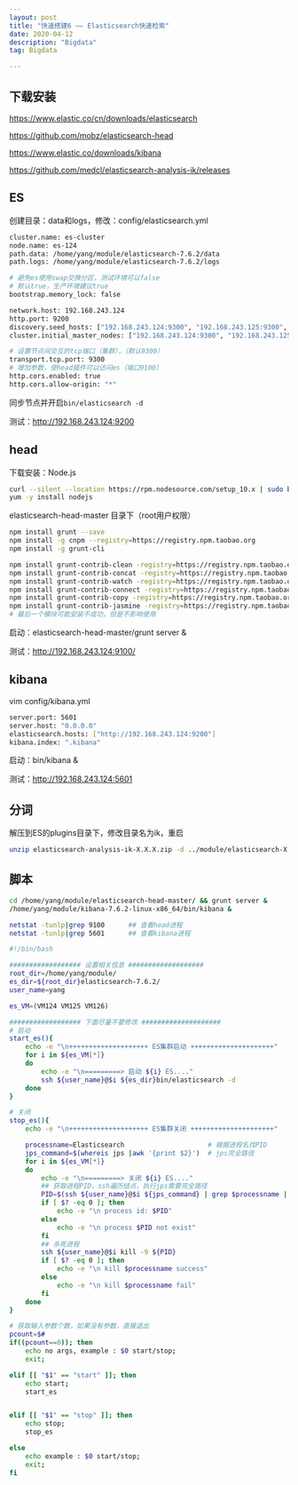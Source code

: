 ```yaml
---
layout: post
title: "快速搭建6 —— Elasticsearch快速检索"
date: 2020-04-12
description: "Bigdata"
tag: Bigdata

---
```


## 下载安装

https://www.elastic.co/cn/downloads/elasticsearch

https://github.com/mobz/elasticsearch-head

https://www.elastic.co/downloads/kibana

https://github.com/medcl/elasticsearch-analysis-ik/releases

## ES

创建目录：data和logs，修改：config/elasticsearch.yml
```sh
cluster.name: es-cluster
node.name: es-124
path.data: /home/yang/module/elasticsearch-7.6.2/data
path.logs: /home/yang/module/elasticsearch-7.6.2/logs

# 避免es使用swap交换分区，测试环境可以false
# 默认true，生产环境建议true
bootstrap.memory_lock: false 

network.host: 192.168.243.124
http.port: 9200
discovery.seed_hosts: ["192.168.243.124:9300", "192.168.243.125:9300", "192.168.243.126:9300"]
cluster.initial_master_nodes: ["192.168.243.124:9300", "192.168.243.125:9300", "192.168.243.126:9300"]

# 设置节点间交互的tcp端口（集群），（默认9300）
transport.tcp.port: 9300
# 增加参数，使head插件可以访问es（端口9100）
http.cors.enabled: true
http.cors.allow-origin: "*"
```

同步节点并开启`bin/elasticsearch -d`

测试：http://192.168.243.124:9200


## head

下载安装：Node.js
```sh
curl --silent --location https://rpm.nodesource.com/setup_10.x | sudo bash -
yum -y install nodejs
```

elasticsearch-head-master 目录下（root用户权限）
```sh
npm install grunt --save
npm install -g cnpm --registry=https://registry.npm.taobao.org
npm install -g grunt-cli

npm install grunt-contrib-clean -registry=https://registry.npm.taobao.org
npm install grunt-contrib-concat -registry=https://registry.npm.taobao.org
npm install grunt-contrib-watch -registry=https://registry.npm.taobao.org 
npm install grunt-contrib-connect -registry=https://registry.npm.taobao.org
npm install grunt-contrib-copy -registry=https://registry.npm.taobao.org 
npm install grunt-contrib-jasmine -registry=https://registry.npm.taobao.org
# 最后一个模块可能安装不成功，但是不影响使用
```

启动：elasticsearch-head-master/grunt server &

测试：http://192.168.243.124:9100/



## kibana

vim config/kibana.yml
```sh
server.port: 5601
server.host: "0.0.0.0"
elasticsearch.hosts: ["http://192.168.243.124:9200"]
kibana.index: ".kibana"
```

启动：bin/kibana &

测试：http://192.168.243.124:5601


## 分词

解压到ES的plugins目录下，修改目录名为ik，重启

```sh
unzip elasticsearch-analysis-ik-X.X.X.zip -d ../module/elasticsearch-X.X.X/plugins/ik
```




## 脚本

```sh
cd /home/yang/module/elasticsearch-head-master/ && grunt server &        ## 启动head
/home/yang/module/kibana-7.6.2-linux-x86_64/bin/kibana &                 ## 启动kibana
```

```sh                    
netstat -tunlp|grep 9100      ## 查看head进程
netstat -tunlp|grep 5601      ## 查看kibana进程
```

```sh
#!/bin/bash

################## 设置相关信息 ###################
root_dir=/home/yang/module/
es_dir=${root_dir}elasticsearch-7.6.2/
user_name=yang

es_VM=(VM124 VM125 VM126) 

################## 下面尽量不要修改 ####################
# 启动
start_es(){
    echo -e "\n++++++++++++++++++++ ES集群启动 +++++++++++++++++++++"
	for i in ${es_VM[*]}
	do
		echo -e "\n=========> 启动 ${i} ES...."
		ssh ${user_name}@$i ${es_dir}bin/elasticsearch -d
	done
}

# 关闭
stop_es(){
	echo -e "\n++++++++++++++++++++ ES集群关闭 +++++++++++++++++++++"

	processname=Elasticsearch                     # 根据进程名找PID
	jps_command=$(whereis jps |awk '{print $2}')  # jps完全路径
	for i in ${es_VM[*]}
	do
		echo -e "\n=========> 关闭 ${i} ES...."
		## 获取进程PID，ssh遍历结点，执行jps需要完全路径
		PID=$(ssh ${user_name}@$i ${jps_command} | grep $processname | awk '{print $1}')
		if [ $? -eq 0 ]; then
		    echo -e "\n process id: $PID"
		else
		    echo -e "\n process $PID not exist"
		fi
		## 杀死进程
		ssh ${user_name}@$i kill -9 ${PID}
		if [ $? -eq 0 ]; then
		    echo -e "\n kill $processname success"
		else
		    echo -e "\n kill $processname fail"
		fi
	done
}

# 获取输入参数个数，如果没有参数，直接退出
pcount=$#
if((pcount==0)); then
    echo no args, example : $0 start/stop;
    exit;

elif [[ "$1" == "start" ]]; then
    echo start;
    start_es


elif [[ "$1" == "stop" ]]; then
    echo stop;
    stop_es

else
    echo example : $0 start/stop;
    exit;
fi
```
